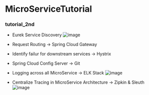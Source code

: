 # MicroServiceTutorial

### tutorial_2nd

* Eurek Service Discovery
![image](https://user-images.githubusercontent.com/7258995/163204198-2ee7c47b-d73c-46cc-8df5-e2bbc6d98cc3.png)


* Request Routing -> Spring Cloud Gateway


* Identify failur for downstream services -> Hystrix


* Spring Cloud Config Server -> Git


* Logging across all MicroService -> ELK Stack
![image](https://user-images.githubusercontent.com/7258995/163204324-294e21a2-cc3d-4c7b-aff9-dc7d07a98144.png)


* Centralize Tracing in MicroService Architecture -> Zipkin & Sleuth
![image](https://user-images.githubusercontent.com/7258995/163204108-c1a44abb-f55d-420f-8474-cf14736b28ca.png)
